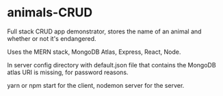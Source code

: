 # animals-CRUD
Full stack CRUD app demonstrator, stores the name of an animal and whether or not it's endangered.

Uses the MERN stack, MongoDB Atlas, Express, React, Node. 

In server config directory with default.json file that contains the MongoDB atlas URI is missing, for password reasons.

yarn or npm start for the client, nodemon server for the server. 
